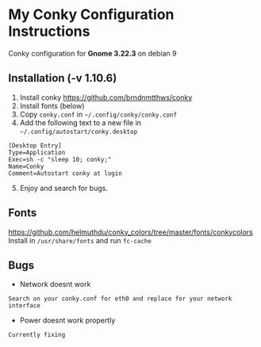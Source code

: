 # My Conky Configuration Instructions
Conky configuration for **Gnome 3.22.3** on debian 9

## Installation (-v 1.10.6)
1. Install conky https://github.com/brndnmtthws/conky
2. Install fonts (below)
3. Copy ```conky.conf``` in ```~/.config/conky/conky.conf```
4. Add the following text to a new file in ```~/.config/autostart/conky.desktop```
```
[Desktop Entry]
Type=Application
Exec=sh -c "sleep 10; conky;"
Name=Conky
Comment=Autostart conky at login
``` 
5. Enjoy and search for bugs.

## Fonts
https://github.com/helmuthdu/conky_colors/tree/master/fonts/conkycolors
Install in ```/usr/share/fonts``` and run ```fc-cache```

## Bugs
* Network doesnt work

```Search on your conky.conf for eth0 and replace for your network interface```
* Power doesnt work propertly

```Currently fixing```
